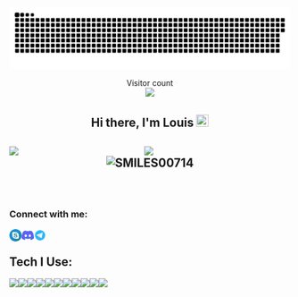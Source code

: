 
<a href=#><img src="contribution.svg"></a>

<p align="center"> 
  Visitor count<br>
  <img src="https://profile-counter.glitch.me/SMILES00714/count.svg"/>
</p>
<h2 align="center"> Hi there, I'm Louis <img src="https://raw.githubusercontent.com/MartinHeinz/MartinHeinz/master/wave.gif" width=22px height=22px />
<h2/>

<img src="https://github-readme-stats.vercel.app/api?username=SMILES00714&theme=blue-green&show_icons=true" align="left" width="48%"/>

<img src="https://github-readme-stats.vercel.app/api/top-langs/?username=SMILES00714&layout=compact" align="left" 
width="47%"/>

<p align="center"><img align="center" src="https://github-readme-streak-stats.herokuapp.com/?user=SMILES00714&" alt="SMILES00714" /></p>



<br/>
  
### Connect with me:

[<img height="22" width="22" align="left" src="skype.svg" title="live:.cid.4c78744404628df3"/>][skype]

[<img height="22" width="22" align="left" src="discord.svg" title="smiles00714" />][discord]

[<img height="22" width="22" align="left" src="telegram.svg" title="@smiles00714" />][telegram]

[skype]: live:.cid.4c78744404628df3
[discord]: smiles00714
[telegram]: @smiles00714

<br />

## Tech I Use:
<img align="left" src="https://img.shields.io/badge/react-%2320232a.svg?style=for-the-badge&logo=react&logoColor=%2361DAFB">
<img align="left" src="https://img.shields.io/badge/redux-%23593d88.svg?style=for-the-badge&logo=redux&logoColor=white">
<img align="left" src="https://img.shields.io/badge/javascript-%23323330.svg?style=for-the-badge&logo=javascript&logoColor=%23F7DF1E">
<img align="left" src="https://img.shields.io/badge/typescript-%23007ACC.svg?style=for-the-badge&logo=typescript&logoColor=white">
<img align="left" src="https://img.shields.io/badge/Next-black?style=for-the-badge&logo=next.js&logoColor=white">
<img align="left" src="https://img.shields.io/badge/SASS-hotpink.svg?style=for-the-badge&logo=SASS&logoColor=white">
<img align="left" src="https://img.shields.io/badge/tailwindcss-%2338B2AC.svg?style=for-the-badge&logo=tailwind-css&logoColor=white">
<img align="left" src="https://img.shields.io/badge/bootstrap-%23563D7C.svg?style=for-the-badge&logo=bootstrap&logoColor=white">
<img align="left" src="https://img.shields.io/badge/webpack-%238DD6F9.svg?style=for-the-badge&logo=webpack&logoColor=black">
<img align="left" src="https://img.shields.io/badge/html5-%23E34F26.svg?style=for-the-badge&logo=html5&logoColor=white">
<img align="left" src="https://img.shields.io/badge/css3-%231572B6.svg?style=for-the-badge&logo=css3&logoColor=white">
